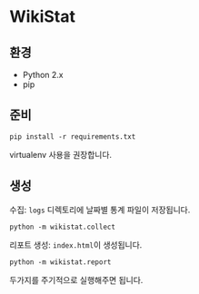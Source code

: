 # WikiStat


## 환경

* Python 2.x
* pip


## 준비

    pip install -r requirements.txt

virtualenv 사용을 권장합니다.


## 생성

수집: `logs` 디렉토리에 날짜별 통계 파일이 저장됩니다.

    python -m wikistat.collect

리포트 생성: `index.html`이 생성됩니다.

    python -m wikistat.report

두가지를 주기적으로 실행해주면 됩니다.
